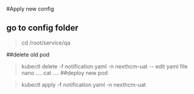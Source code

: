#Apply new config
## go to config folder
>cd /root/service/qa
 
##delete old pod

>kubectl delete -f notification.yaml -n nexthcm-uat
-- edit yaml file
nano ....
cat ....
##deploy new pod
  
>kubectl apply -f notification.yaml -n nexthcm-uat
